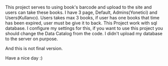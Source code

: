 This project serves to using book's barcode and upload to the site and users can take these books.
I have 3 page, Default, Admins(Yonetici) and Users(Kullanıcı).
Users takes max 3 books, if user has one books that time has been expired, user must be give it to back.
This Project work with sql database.
I configure my settings for this, if you want to use this project you should change the Data Catalog from the code.
I didn't upload my database to the server on purpose.

And this is not final version.

Have a nice day :)
